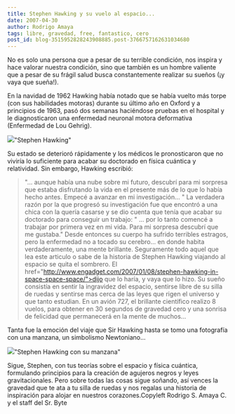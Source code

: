 ```yaml
---
title: Stephen Hawking y su vuelo al espacio...
date: 2007-04-30
author: Rodrigo Amaya
tags: libre, gravedad, free, fantastico, cero
post_id: blog-3515952828243908885.post-3766757162631034680
---
```


No es solo una persona que a pesar
      de su terrible condición, nos inspira y hace valorar nuestra condición, sino que también es un
      hombre valiente que a pesar de su frágil salud busca constantemente realizar su sueños (¡y
      vaya que sueña!).

En la navidad de 1962 Hawking había
      notado que se había vuelto más torpe (con sus
      habilidades motoras) durante su último año en Oxford y a principios de 1963, pasó
      dos semanas haciéndose pruebas en el hospital y le diagnosticaron una enfermedad neuronal
      motora deformativa (Enfermedad de Lou
      Gehrig).

[![](http://bp1.blogger.com/_ayvorITawE4/Rjfx9UK33oI/AAAAAAAAAUo/jp3m8wCqYCk/s400/hawking.jpg)](http://bp1.blogger.com/_ayvorITawE4/Rjfx9UK33oI/AAAAAAAAAUo/jp3m8wCqYCk/s1600-h/hawking.jpg)"Stephen
      Hawking"

Su estado se deterioró
      rápidamente y los médicos le pronosticaron que no viviría lo suficiente para acabar su
      doctorado en física cuántica y relatividad.
Sin embargo, Hawking escribió:

> "... aunque había una nube sobre mi futuro, descubrí para mi sorpresa
> que estaba disfrutando la vida en el presente más de lo que lo había hecho antes. Empecé a
> avanzar en mi investigación... "
La verdadera razón por la que progresó su
      investigación fue que encontró a una chica con la quería casarse y se dio cuenta que tenía que
      acabar su doctorado para conseguir un trabajo:
> " ... por lo tanto comencé a
> trabajar por primera vez en mi vida. Para mi sorpresa descubrí que me
> gustaba."
Desde entonces su cuerpo ha sufrido terribles estragos, pero la
      enfermedad no a tocado su cerebro... en donde habita verdaderamente, una mente brillante.
Seguramente todo
      aquel que lea este articulo o sabe de la historia de Stephen Hawking viajando al espacio se
      quita el sombrero.
> El  href="http://www.engadget.com/2007/01/08/stephen-hawking-in-space-space-space/">dijo que lo
> haría, y vaya que lo hizo.
Su sueño consistía en sentir la
      ingravidez del espacio, sentirse libre de su silla de ruedas y sentirse mas cerca de las leyes
      que rigen el universo y que tanto estudian.
En un avión 727, el brillante
      científico realizo 8 vuelos, para obtener en 30 segundos de gravedad cero y una sonrisa de
      felicidad que permanecerá en la mente de muchos...

Tanta fue la emoción
      del viaje que Sir Hawking hasta se tomo una fotografía con una manzana, un simbolismo
      Newtoniano...

[![](http://bp3.blogger.com/_ayvorITawE4/Rjfz_0K33pI/AAAAAAAAAUw/RDLRmb4QSTU/s400/hawking-zero-g.jpg)](http://bp3.blogger.com/_ayvorITawE4/Rjfz_0K33pI/AAAAAAAAAUw/RDLRmb4QSTU/s1600-h/hawking-zero-g.jpg)"Stephen Hawking con su
      manzana"

Sigue, Stephen, con tus
      teorías sobre el espacio y física cuántica, formulando principios para la creación de agujeros
      negros y leyes gravitacionales.
Pero sobre todas las cosas sigue soñando, así
      vences la gravedad que te ata a tu silla de ruedas y nos regalas una historia de inspiración para alojar en nuestros corazones.Copyleft Rodrigo S. Amaya C. y el staff del Sr.
      Byte